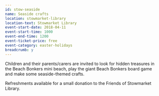 ```yaml
---
id: stow-seaside
name: Seaside crafts
location: stowmarket-library
location-text: Stowmarket Library
event-start-date: 2018-04-11
event-start-time: 1000
event-end-time: 1200
event-ticket-price: free
event-category: easter-holidays
breadcrumb: y
---
```


Children and their parents/carers are invited to look for hidden treasures in the Beach Bonkers mini beach, play the giant Beach Bonkers board game and make some seaside-themed crafts.

Refreshments available for a small donation to the Friends of Stowmarket Library.
